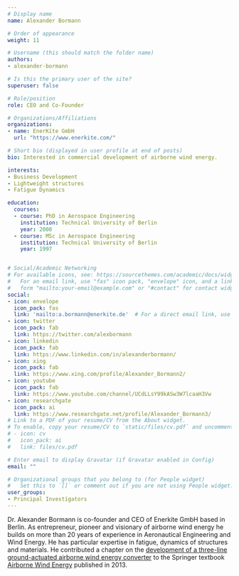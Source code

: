 ```yaml
---
# Display name
name: Alexander Bormann

# Order of appearance
weight: 11

# Username (this should match the folder name)
authors:
- alexander-bormann

# Is this the primary user of the site?
superuser: false

# Role/position
role: CEO and Co-Founder

# Organizations/Affiliations
organizations:
- name: EnerKíte GmbH
  url: "https://www.enerkite.com/"

# Short bio (displayed in user profile at end of posts)
bio: Interested in commercial development of airborne wind energy.

interests:
- Business Development
- Lightweight structures
- Fatigue Dynamics

education:
  courses:
  - course: PhD in Aerospace Engineering
    institution: Technical University of Berlin
    year: 2008
  - course: MSc in Aerospace Engineering
    institution: Technical University of Berlin
    year: 1997


# Social/Academic Networking
# For available icons, see: https://sourcethemes.com/academic/docs/widgets/#icons
#   For an email link, use "fas" icon pack, "envelope" icon, and a link in the
#   form "mailto:your-email@example.com" or "#contact" for contact widget.
social:
- icon: envelope
  icon_pack: fas
  link: 'mailto:a.bormann@enerkite.de'  # For a direct email link, use "mailto:test@example.org".
- icon: twitter
  icon_pack: fab
  link: https://twitter.com/alexbormann
- icon: linkedin
  icon_pack: fab
  link: https://www.linkedin.com/in/alexanderbormann/
- icon: xing
  icon_pack: fab
  link: https://www.xing.com/profile/Alexander_Bormann2/
- icon: youtube
  icon_pack: fab
  link: https://www.youtube.com/channel/UCdLLsY99kASw3W7lcaaH3Vw
- icon: researchgate
  icon_pack: ai
  link: https://www.researchgate.net/profile/Alexander_Bormann3/
# Link to a PDF of your resume/CV from the About widget.
# To enable, copy your resume/CV to `static/files/cv.pdf` and uncomment the lines below.  
# - icon: cv
#   icon_pack: ai
#   link: files/cv.pdf

# Enter email to display Gravatar (if Gravatar enabled in Config)
email: ""

# Organizational groups that you belong to (for People widget)
#   Set this to `[]` or comment out if you are not using People widget.  
user_groups:
- Principal Investigators
---
```


Dr. Alexander Bormann is co-founder and CEO of Enerkíte GmbH based in Berlin. As entrepreneur, pioneer and visionary of airborne wind energy he builds on more than 20 years of experience in Aeronautical Engineering and Wind Energy. He has particular expertise in fatigue, dynamics of structures and materials. He contributed a chapter on the [development of a three-line ground-actuated airborne wind energy converter](https://doi.org/10.1007/978-3-642-39965-7_24) to the Springer textbook [Airborne Wind Energy](https://doi.org/10.1007/978-3-642-39965-7) published in 2013.

